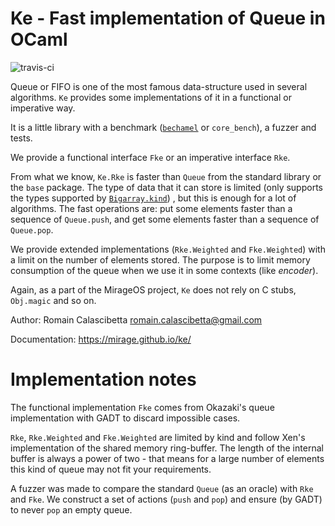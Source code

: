Ke - Fast implementation of Queue in OCaml
==========================================

![travis-ci](https://travis-ci.org/mirage/ke.svg?banch=master)

Queue or FIFO is one of the most famous data-structure used in several
algorithms. `Ke` provides some implementations of it in a functional or
imperative way.

It is a little library with a benchmark
([`bechamel`](https://github.com/dinosaure/bechamel.git) or `core_bench`),
a fuzzer and tests.

We provide a functional interface `Fke` or an imperative interface `Rke`.

From what we know, `Ke.Rke` is faster than `Queue` from the
standard library or the `base` package. The type of data that it can store
is limited (only supports the types supported by [`Bigarray.kind`](https://v2.ocaml.org/releases/5.1/api/Bigarray.html#TYPEkind))
, but this is enough for a lot of algorithms. The fast
operations are: put some elements faster than a sequence of `Queue.push`, and
get some elements faster than a sequence of `Queue.pop`.

We provide extended implementations (`Rke.Weighted` and `Fke.Weighted`) with
a limit on the number of elements stored. The purpose is to limit memory
consumption of the queue when we use it in some contexts (like _encoder_).

Again, as a part of the MirageOS project, `Ke` does not rely on C stubs,
`Obj.magic` and so on.

Author: Romain Calascibetta <romain.calascibetta@gmail.com>

Documentation: https://mirage.github.io/ke/

Implementation notes
====================

The functional implementation `Fke` comes from Okazaki's queue
implementation with GADT to discard impossible cases.

`Rke`, `Rke.Weighted` and `Fke.Weighted` are limited by kind and follow Xen's
implementation of the shared memory ring-buffer. The length of the internal buffer
is always a power of two - that means for a large number of elements
this kind of queue may not fit your requirements.

A fuzzer was made to compare the standard `Queue` (as an oracle) with `Rke` and
`Fke`. We construct a set of actions (`push` and `pop`) and ensure (by GADT) to
never `pop` an empty queue.
